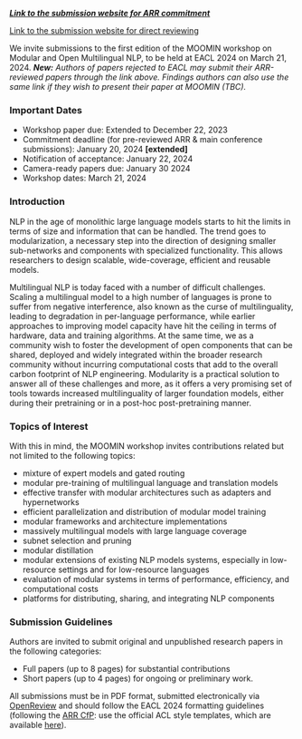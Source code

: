 [**_Link to the submission website for ARR commitment_**](https://openreview.net/group?id=eacl.org/EACL/2024/Workshop/MOOMIN_ARR_Commitment)

[Link to the submission website for direct reviewing](https://openreview.net/group?id=eacl.org/EACL/2024/Workshop/MOOMIN)


We invite submissions to the first edition of the MOOMIN workshop on Modular and Open Multilingual NLP, to be held at EACL 2024 on March 21, 2024.
_**New:** Authors of papers rejected to EACL may submit their ARR-reviewed papers through the link above. Findings authors can also use the same link if they wish to present their paper at MOOMIN  (TBC)._

### Important Dates

- Workshop paper due: Extended to December 22, 2023
- Commitment deadline (for pre-reviewed ARR & main conference submissions): January 20, 2024 **[extended]**
- Notification of acceptance: January 22, 2024
- Camera-ready papers due: January 30 2024
- Workshop dates: March 21, 2024


### Introduction

NLP in the age of monolithic large language models starts to hit the limits in terms of size and information that can be handled. The trend goes to modularization, a necessary step into the direction of designing smaller sub-networks and components with specialized functionality. This allows researchers to design scalable, wide-coverage, efficient and reusable models.

Multilingual NLP is today faced with a number of difficult challenges. Scaling a multilingual model to a high number of languages is prone to suffer from negative interference, also known as the curse of multilinguality, leading to degradation in per-language performance, while earlier approaches to improving model capacity have hit the ceiling in terms of hardware, data and training algorithms. At the same time, we as a community wish to foster the development of open components that can be shared, deployed and widely integrated within the broader research community without incurring computational costs that add to the overall carbon footprint of NLP engineering. Modularity is a practical solution to answer all of these challenges and more, as it offers a very promising set of tools towards increased multilinguality of larger foundation models, either during their pretraining or in a post-hoc post-pretraining manner.

 
### Topics of Interest

With this in mind, the MOOMIN workshop invites contributions related but not limited to the following topics:
 - mixture of expert models and gated routing
 - modular pre-training of multilingual language and translation models
 - effective transfer with modular architectures such as adapters and hypernetworks
 - efficient parallelization and distribution of modular model training
 - modular frameworks and architecture implementations
 - massively multilingual models with large language coverage
 - subnet selection and pruning
 - modular distillation
 - modular extensions of existing NLP models systems, especially in low-resource settings and for low-resource languages
 - evaluation of modular systems in terms of performance, efficiency, and computational costs
 - platforms for distributing, sharing, and integrating NLP components

### Submission Guidelines

Authors are invited to submit original and unpublished research papers in the following categories:
 - Full papers (up to 8 pages) for substantial contributions
 - Short papers (up to 4 pages) for ongoing or preliminary work.

All submissions must be in PDF format, submitted electronically via [OpenReview](https://openreview.net/group?id=eacl.org/EACL/2024/Workshop/MOOMIN) and should follow the EACL 2024 formatting guidelines (following the [ARR CfP](https://aclrollingreview.org/cfp): use the official ACL style templates, which are available [here](https://github.com/acl-org/acl-style-files)). 

<!-- We also intend to invite papers accepted to Findings to reach out to the organizing committee of MOOMIN to present their papers at the workshop, if in line with the topics as described above. -->
